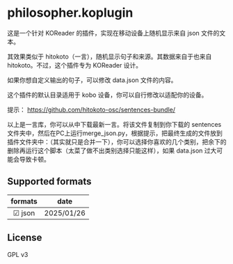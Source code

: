 # philosopher.koplugin

这是一个针对 KOReader 的插件，实现在移动设备上随机显示来自 json 文件的文本。

其效果类似于 hitokoto（一言），随机显示句子和来源。其数据来自于也来自 hitokoto。不过，这个插件专为 KOReader 设计。

如果你想自定义输出的句子，可以修改 data.json 文件的内容。

这个插件的默认目录适用于 kobo 设备，你可以自行修改以适配你的设备。

提示： https://github.com/hitokoto-osc/sentences-bundle/ 

以上是一言库，你可以从中下载最新一言。将该文件复制到你下载的 sentences 文件夹中，然后在PC上运行merge_json.py，根据提示，把最终生成的文件放到插件文件夹中：（其实就只是合并一下），你可以选择你喜欢的几个类别，把余下的删除再运行这个脚本（太菜了做不出类别选择只能这样），如果 data.json 过大可能会导致卡顿。

## Supported formats

|   formats    |    date   |
|:------------:|:---------:|
|&#x2611; json  | 2025/01/26 |

## License
GPL v3
